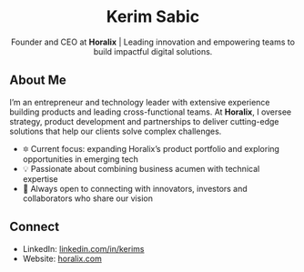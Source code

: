 <h1 align="center">Kerim Sabic</h1>

<p align="center">
Founder and CEO at <strong>Horalix</strong> | Leading innovation and empowering teams to build impactful digital solutions.
</p>

## About Me

I’m an entrepreneur and technology leader with extensive experience building products and leading cross-functional teams. At **Horalix**, I oversee strategy, product development and partnerships to deliver cutting-edge solutions that help our clients solve complex challenges.

- 🔯 Current focus: expanding Horalix’s product portfolio and exploring opportunities in emerging tech
- 💡 Passionate about combining business acumen with technical expertise
- 🤝 Always open to connecting with innovators, investors and collaborators who share our vision

## Connect

- LinkedIn: [linkedin.com/in/kerims](https://www.linkedin.com/in/kerims)
- Website: [horalix.com](https://horalix.com)
